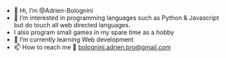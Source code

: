 - 👋 Hi, I’m @Adrien-Bolognini
- 👀 I’m interested in programming languages such as Python & Javascript but do touch all web directed languages.
- I also program small games in my spare time as a hobby
- 🌱 I’m currently learning Web development
- 📫 How to reach me 📩 bolognini.adrien.pro@gmail.com

<!---
Adrien-Bolognini/Adrien-Bolognini is a ✨ special ✨ repository because its `README.md` (this file) appears on your GitHub profile.
You can click the Preview link to take a look at your changes.
--->
